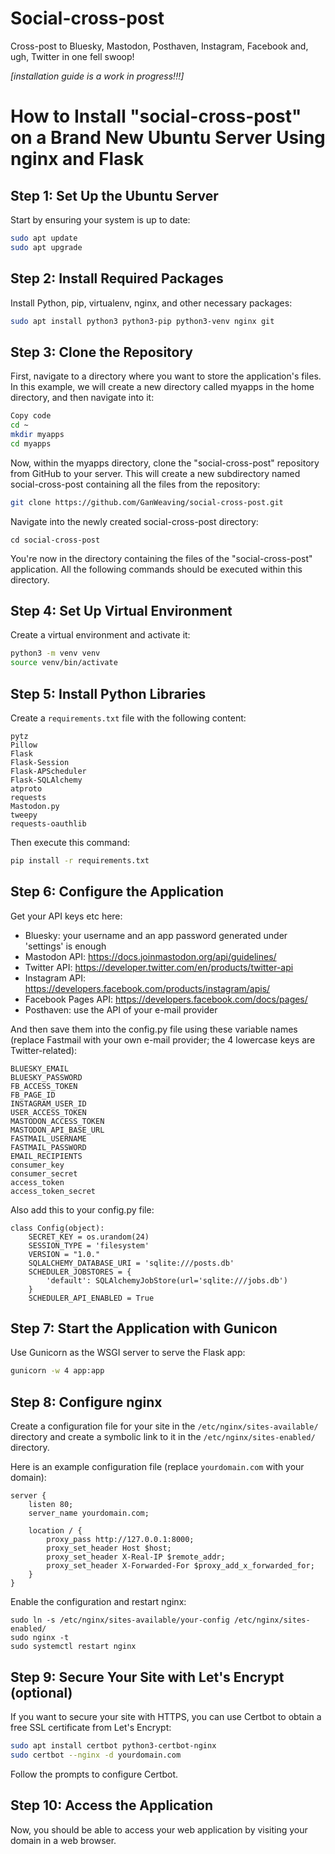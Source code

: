 # Social-cross-post

Cross-post to Bluesky, Mastodon, Posthaven, Instagram, Facebook and, ugh, Twitter in one fell swoop!

*[installation guide is a work in progress!!!]*

# How to Install "social-cross-post" on a Brand New Ubuntu Server Using nginx and Flask

## Step 1: Set Up the Ubuntu Server

Start by ensuring your system is up to date:

```sh
sudo apt update
sudo apt upgrade
```

## Step 2: Install Required Packages

Install Python, pip, virtualenv, nginx, and other necessary packages:

```sh
sudo apt install python3 python3-pip python3-venv nginx git
```

## Step 3: Clone the Repository

First, navigate to a directory where you want to store the application's files. In this example, we will create a new directory called myapps in the home directory, and then navigate into it:

```sh
Copy code
cd ~
mkdir myapps
cd myapps
```
Now, within the myapps directory, clone the "social-cross-post" repository from GitHub to your server. This will create a new subdirectory named social-cross-post containing all the files from the repository:

```sh
git clone https://github.com/GanWeaving/social-cross-post.git
```
Navigate into the newly created social-cross-post directory:

```
cd social-cross-post
```
You're now in the directory containing the files of the "social-cross-post" application. All the following commands should be executed within this directory.

## Step 4: Set Up Virtual Environment

Create a virtual environment and activate it:

```sh
python3 -m venv venv
source venv/bin/activate
```
## Step 5: Install Python Libraries

Create a `requirements.txt` file with the following content:
```
pytz
Pillow
Flask
Flask-Session
Flask-APScheduler
Flask-SQLAlchemy
atproto
requests
Mastodon.py
tweepy
requests-oauthlib
```
Then execute this command:
```sh
pip install -r requirements.txt
```

## Step 6: Configure the Application

Get your API keys etc here:

* Bluesky: your username and an app password generated under 'settings' is enough 
* Mastodon API: https://docs.joinmastodon.org/api/guidelines/
* Twitter API: https://developer.twitter.com/en/products/twitter-api
* Instagram API: https://developers.facebook.com/products/instagram/apis/
* Facebook Pages API: https://developers.facebook.com/docs/pages/
* Posthaven: use the API of your e-mail provider

And then save them into the config.py file using these variable names (replace Fastmail with your own e-mail provider; the 4 lowercase keys are Twitter-related):
```
BLUESKY_EMAIL
BLUESKY_PASSWORD
FB_ACCESS_TOKEN
FB_PAGE_ID
INSTAGRAM_USER_ID
USER_ACCESS_TOKEN
MASTODON_ACCESS_TOKEN
MASTODON_API_BASE_URL
FASTMAIL_USERNAME
FASTMAIL_PASSWORD
EMAIL_RECIPIENTS
consumer_key
consumer_secret
access_token
access_token_secret
```
Also add this to your config.py file:
```
class Config(object):
    SECRET_KEY = os.urandom(24)
    SESSION_TYPE = 'filesystem'
    VERSION = "1.0."
    SQLALCHEMY_DATABASE_URI = 'sqlite:///posts.db'
    SCHEDULER_JOBSTORES = {
        'default': SQLAlchemyJobStore(url='sqlite:///jobs.db')
    }
    SCHEDULER_API_ENABLED = True
```

## Step 7: Start the Application with Gunicon

Use Gunicorn as the WSGI server to serve the Flask app:

```sh
gunicorn -w 4 app:app
```

## Step 8: Configure nginx

Create a configuration file for your site in the `/etc/nginx/sites-available/` directory and create a symbolic link to it in the `/etc/nginx/sites-enabled/` directory.

Here is an example configuration file (replace `yourdomain.com` with your domain):

```nginx
server {
    listen 80;
    server_name yourdomain.com;

    location / {
        proxy_pass http://127.0.0.1:8000;
        proxy_set_header Host $host;
        proxy_set_header X-Real-IP $remote_addr;
        proxy_set_header X-Forwarded-For $proxy_add_x_forwarded_for;
    }
}
```
Enable the configuration and restart nginx:
```
sudo ln -s /etc/nginx/sites-available/your-config /etc/nginx/sites-enabled/
sudo nginx -t
sudo systemctl restart nginx
```
## Step 9: Secure Your Site with Let's Encrypt (optional)

If you want to secure your site with HTTPS, you can use Certbot to obtain a free SSL certificate from Let's Encrypt:

```sh
sudo apt install certbot python3-certbot-nginx
sudo certbot --nginx -d yourdomain.com
```
Follow the prompts to configure Certbot.
## Step 10: Access the Application

Now, you should be able to access your web application by visiting your domain in a web browser.




























